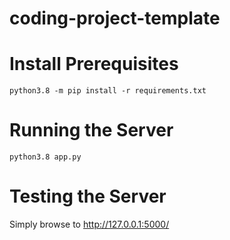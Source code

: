 # coding-project-template

# Install Prerequisites

```
python3.8 -m pip install -r requirements.txt
```

# Running the Server

```
python3.8 app.py
```

# Testing the Server

Simply browse to <a href="http://127.0.0.1:5000/">http://127.0.0.1:5000/</a>
